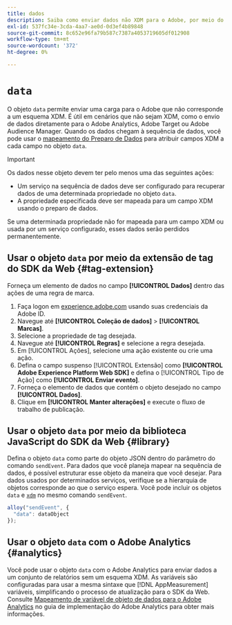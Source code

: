 ```yaml
---
title: dados
description: Saiba como enviar dados não XDM para o Adobe, por meio do objeto de dados.
exl-id: 537fc34e-3cda-4aa7-ae0d-0d3ef4b89848
source-git-commit: 8c652e96fa79b587c7387a4053719605df012908
workflow-type: tm+mt
source-wordcount: '372'
ht-degree: 0%

---
```



# `data`

O objeto `data` permite enviar uma carga para o Adobe que não corresponde a um esquema XDM. É útil em cenários que não sejam XDM, como o envio de dados diretamente para o Adobe Analytics, Adobe Target ou Adobe Audience Manager. Quando os dados chegam à sequência de dados, você pode usar o [mapeamento do Preparo de Dados](/help/data-prep/ui/mapping.md) para atribuir campos XDM a cada campo no objeto `data`.

>[!IMPORTANT]
>
>Os dados nesse objeto devem ter pelo menos uma das seguintes ações:
>
>* Um serviço na sequência de dados deve ser configurado para recuperar dados de uma determinada propriedade no objeto `data`.
>* A propriedade especificada deve ser mapeada para um campo XDM usando o preparo de dados.
>
>Se uma determinada propriedade não for mapeada para um campo XDM ou usada por um serviço configurado, esses dados serão perdidos permanentemente.

## Usar o objeto `data` por meio da extensão de tag do SDK da Web {#tag-extension}

Forneça um elemento de dados no campo **[!UICONTROL Dados]** dentro das ações de uma regra de marca.

1. Faça logon em [experience.adobe.com](https://experience.adobe.com) usando suas credenciais da Adobe ID.
1. Navegue até **[!UICONTROL Coleção de dados]** > **[!UICONTROL Marcas]**.
1. Selecione a propriedade de tag desejada.
1. Navegue até **[!UICONTROL Regras]** e selecione a regra desejada.
1. Em [!UICONTROL Ações], selecione uma ação existente ou crie uma ação.
1. Defina o campo suspenso [!UICONTROL Extensão] como **[!UICONTROL Adobe Experience Platform Web SDK]** e defina o [!UICONTROL Tipo de Ação] como **[!UICONTROL Enviar evento]**.
1. Forneça o elemento de dados que contém o objeto desejado no campo **[!UICONTROL Dados]**.
1. Clique em **[!UICONTROL Manter alterações]** e execute o fluxo de trabalho de publicação.

## Usar o objeto `data` por meio da biblioteca JavaScript do SDK da Web {#library}

Defina o objeto `data` como parte do objeto JSON dentro do parâmetro do comando `sendEvent`. Para dados que você planeja mapear na sequência de dados, é possível estruturar esse objeto da maneira que você desejar. Para dados usados por determinados serviços, verifique se a hierarquia de objetos corresponde ao que o serviço espera. Você pode incluir os objetos `data` e [`xdm`](xdm.md) no mesmo comando `sendEvent`.

```javascript
alloy("sendEvent", {
  "data": dataObject
});
```

## Usar o objeto `data` com o Adobe Analytics {#analytics}

Você pode usar o objeto `data` com o Adobe Analytics para enviar dados a um conjunto de relatórios sem um esquema XDM. As variáveis são configuradas para usar a mesma sintaxe que [!DNL AppMeasurement] variáveis, simplificando o processo de atualização para o SDK da Web. Consulte [Mapeamento de variável de objeto de dados para o Adobe Analytics](https://experienceleague.adobe.com/en/docs/analytics/implementation/aep-edge/data-var-mapping) no guia de implementação do Adobe Analytics para obter mais informações.
